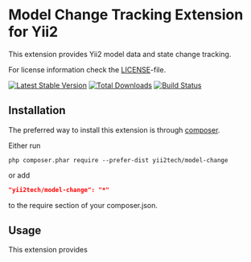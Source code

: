 Model Change Tracking Extension for Yii2
========================================

This extension provides Yii2 model data and state change tracking.

For license information check the [LICENSE](LICENSE.md)-file.

[![Latest Stable Version](https://poser.pugx.org/yii2tech/model-change/v/stable.png)](https://packagist.org/packages/yii2tech/model-change)
[![Total Downloads](https://poser.pugx.org/yii2tech/model-change/downloads.png)](https://packagist.org/packages/yii2tech/model-change)
[![Build Status](https://travis-ci.org/yii2tech/model-change.svg?branch=master)](https://travis-ci.org/yii2tech/model-change)


Installation
------------

The preferred way to install this extension is through [composer](http://getcomposer.org/download/).

Either run

```
php composer.phar require --prefer-dist yii2tech/model-change
```

or add

```json
"yii2tech/model-change": "*"
```

to the require section of your composer.json.


Usage
-----

This extension provides